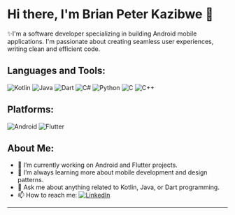 # Hi there, I'm Brian Peter Kazibwe 👋 

 ✨I'm a software developer specializing in building Android mobile applications. I'm passionate about creating seamless user experiences, writing clean and efficient code.

## Languages and Tools:

![Kotlin](https://img.shields.io/badge/Kotlin-%230095D5.svg?&style=for-the-badge&logo=kotlin&logoColor=white)
![Java](https://img.shields.io/badge/java-%23ED8B00.svg?&style=for-the-badge&logo=java&logoColor=white)
![Dart](https://img.shields.io/badge/Dart-%230175C2.svg?&style=for-the-badge&logo=dart&logoColor=white)
![C#](https://img.shields.io/badge/c_sharp-%23ED8B00.svg?&style=for-the-badge&logo=c#&logoColor=white)
![Python](https://img.shields.io/badge/python-%23ED8B00.svg?&style=for-the-badge&logo=python&logoColor=white)
![C](https://img.shields.io/badge/c-%23ED8B00.svg?&style=for-the-badge&logo=c&logoColor=white)
![C++](https://img.shields.io/badge/c++-%23ED8B00.svg?&style=for-the-badge&logo=c++&logoColor=white)

## Platforms:

![Android](https://img.shields.io/badge/Android-%233DDC84.svg?&style=for-the-badge&logo=android&logoColor=white)
![Flutter](https://img.shields.io/badge/Flutter-%2302569B.svg?&style=for-the-badge&logo=flutter&logoColor=white)

## About Me:

- 🔭 I’m currently working on Android and Flutter projects.
- 🌱 I’m always learning more about mobile development and design patterns.
- 💬 Ask me about anything related to Kotlin, Java, or Dart programming.
- 📫 How to reach me: [![LinkedIn](https://img.shields.io/badge/linkedin-%230077B5.svg?&style=for-the-badge&logo=linkedin&logoColor=white)](https://www.linkedin.com/in/braop/)

---


<!---
This section is a comment. You can add any other information you like here, such as recent projects, or a portfolio.
![Brian's GitHub stats](https://github-readme-stats.vercel.app/api?username=braop&show_icons=true&theme=radical)
![Top Langs](https://github-readme-stats.vercel.app/api/top-langs/?username=braop&hide_progress=true)
--->

<!--
**braop/braop** is a ✨ _special_ ✨ repository because its `README.md` (this file) appears on your GitHub profile.

Here are some ideas to get you started:

- 🔭 I’m currently working on ...
- 🌱 I’m currently learning ...
- 👯 I’m looking to collaborate on ...
- 🤔 I’m looking for help with ...
- 💬 Ask me about ...
- 📫 How to reach me: ...
- 😄 Pronouns: ...
- ⚡ Fun fact: ...
-->
